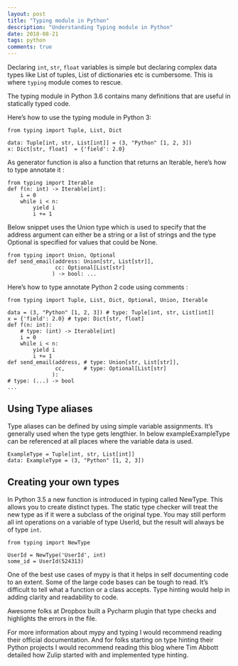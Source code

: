 ```yaml
---
layout: post
title: "Typing module in Python"
description: "Understanding Typing module in Python"
date: 2018-08-21
tags: python
comments: true
---
```


Declaring `int`, `str`, `float` variables is simple but declaring complex data types like List of tuples, List of dictionaries etc is cumbersome. This is where `typing` module comes to rescue.

The typing module in Python 3.6 contains many definitions that are useful in statically typed code.

Here’s how to use the typing module in Python 3:


```
from typing import Tuple, List, Dict

data: Tuple[int, str, List[int]] = (3, "Python" [1, 2, 3])
x: Dict[str, float]  = {'field': 2.0}
```

As generator function is also a function that returns an Iterable, here’s how to type annotate it :

```
from typing import Iterable
def f(n: int) -> Iterable[int]:
    i = 0
    while i < n:
        yield i
        i += 1
```

Below snippet uses the Union type which is used to specify that the address argument can either be a string or a list of strings and the type Optional is specified for values that could be None.

```
from typing import Union, Optional
def send_email(address: Union[str, List[str]],
               cc: Optional[List[str]
              ) -> bool: ...
```

Here’s how to type annotate Python 2 code using comments :

```
from typing import Tuple, List, Dict, Optional, Union, Iterable

data = (3, "Python" [1, 2, 3]) # type: Tuple[int, str, List[int]]
x = {'field': 2.0} # type: Dict[str, float]
def f(n: int):
    # type: (int) -> Iterable[int]
    i = 0
    while i < n:
        yield i
        i += 1
def send_email(address, # type: Union[str, List[str]],
               cc,      # type: Optional[List[str]
              ):
# type: (...) -> bool
...

```

## Using Type aliases

Type aliases can be defined by using simple variable assignments. It’s generally used when the type gets lengthier. In below exampleExampleType can be referenced at all places where the variable data is used.

```
ExampleType = Tuple[int, str, List[int]]
data: ExampleType = (3, "Python" [1, 2, 3])
```

## Creating your own types

In Python 3.5 a new function is introduced in typing called NewType. This allows you to create distinct types. The static type checker will treat the new type as if it were a subclass of the original type. You may still perform all int operations on a variable of type UserId, but the result will always be of type `int`.

```
from typing import NewType

UserId = NewType('UserId', int)
some_id = UserId(524313)
```

One of the best use cases of mypy is that it helps in self documenting code to an extent. Some of the large code bases can be tough to read. It’s difficult to tell what a function or a class accepts. Type hinting would help in adding clarity and readability to code.

Awesome folks at Dropbox built a Pycharm plugin that type checks and highlights the errors in the file.

For more information about mypy and typing I would recommend reading their official documentation. And for folks starting on type hinting their Python projects I would recommend reading this blog where Tim Abbott detailed how Zulip started with and implemented type hinting.
